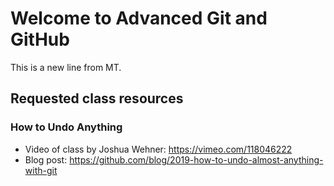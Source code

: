 # Welcome to Advanced Git and GitHub

This is a new line from MT.

## Requested class resources

### How to Undo Anything
- Video of class by Joshua Wehner: https://vimeo.com/118046222
- Blog post: https://github.com/blog/2019-how-to-undo-almost-anything-with-git
